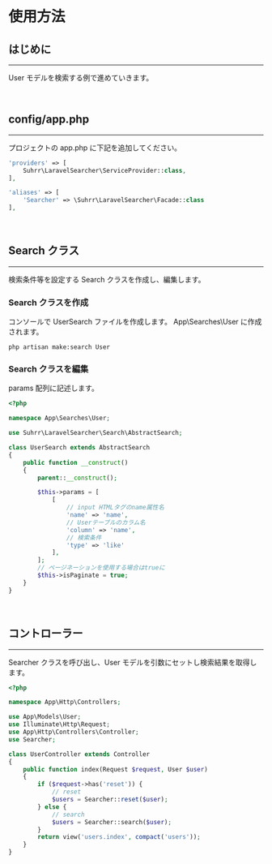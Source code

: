 # 使用方法

## はじめに

---

User モデルを検索する例で進めていきます。

<br>

## config/app.php

---

プロジェクトの app.php に下記を追加してください。

```php
'providers' => [
    Suhrr\LaravelSearcher\ServiceProvider::class,
],

'aliases' => [
    'Searcher' => \Suhrr\LaravelSearcher\Facade::class
],
```

<br>

## Search クラス

---

検索条件等を設定する Search クラスを作成し、編集します。

### Search クラスを作成

コンソールで UserSearch ファイルを作成します。
App\Searches\User に作成されます。

```
php artisan make:search User
```

### Search クラスを編集

params 配列に記述します。

```php
<?php

namespace App\Searches\User;

use Suhrr\LaravelSearcher\Search\AbstractSearch;

class UserSearch extends AbstractSearch
{
    public function __construct()
    {
        parent::__construct();

        $this->params = [
            [
                // input HTMLタグのname属性名
                'name' => 'name',
                // Userテーブルのカラム名
                'column' => 'name',
                // 検索条件
                'type' => 'like'
            ],
        ];
        // ページネーションを使用する場合はtrueに
        $this->isPaginate = true;
    }
}

```

<br>

## コントローラー

---

Searcher クラスを呼び出し、User モデルを引数にセットし検索結果を取得します。

```php
<?php

namespace App\Http\Controllers;

use App\Models\User;
use Illuminate\Http\Request;
use App\Http\Controllers\Controller;
use Searcher;

class UserController extends Controller
{
    public function index(Request $request, User $user)
    {
        if ($request->has('reset')) {
            // reset
            $users = Searcher::reset($user);
        } else {
            // search
            $users = Searcher::search($user);
        }
        return view('users.index', compact('users'));
    }
}
```
